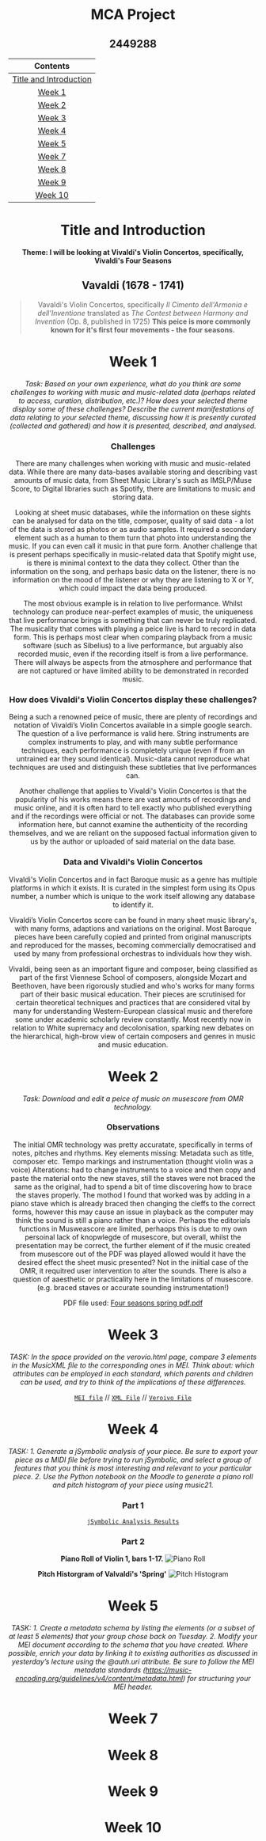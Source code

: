 <div align="center">
  
  
# MCA Project
## 2449288

| Contents |
| :------: |
| [Title and Introduction](https://github.com/2449288/MCA-2022/blob/master/README.md#title-and-introduction)|
| [Week 1](https://github.com/2449288/MCA-2022/blob/master/README.md#week-1) |
| [Week 2](https://2449288.github.io/MCA-2022/#week-2) |
| [Week 3](https://2449288.github.io/MCA-2022/#week-3) |
| [Week 4](https://github.com/2449288/MCA-2022/blob/master/README.md#week-4) |
| [Week 5](https://github.com/2449288/MCA-2022/blob/master/README.md#week-5)|
| [Week 7](https://github.com/2449288/MCA-2022/blob/master/README.md#week-7) |
| [Week 8](https://github.com/2449288/MCA-2022/blob/master/README.md#week-8)|
| [Week 9](https://github.com/2449288/MCA-2022/blob/master/README.md#week-9) |
| [Week 10](https://github.com/2449288/MCA-2022/blob/master/README.md#week-10) |


# **Title and Introduction**

**Theme:  I will be looking at Vivaldi's Violin Concertos, specifically, Vivaldi's Four Seasons**

## Vavaldi (1678 - 1741)
>Vavaldi's Violin Concertos, specifically _Il Cimento dell'Armonia e dell'Inventione_ translated as _The Contest between Harmony and Invention_ (Op. 8, published in 1725) **This peice is more commonly known for it's first four movements - the four seasons.**  


# Week 1
*Task: Based on your own experience, what do you think are some challenges to working with music and music-related data (perhaps related to access, curation, distribution, etc.)? 
How does your selected theme display some of these challenges? 
Describe the current manifestations of data relating to your selected theme, discussing how it is presently curated (collected and gathered) and how it is presented, described, and analysed.*
### Challenges
There are many challenges when working with music and music-related data. While there are many data-bases available storing and describing vast amounts of music data, from Sheet Music Library's such as IMSLP/Muse Score, to Digital libraries such as Spotify, there are limitations to music and storing data.

Looking at sheet music databases, while the information on these sights can be analysed for data on the title, composer, quality of said data - a lot of the data is stored as photos or as audio samples. It required a secondary element such as a human to them turn that photo into understanding the music. If you can even call it music in that pure form. Another challenge that is present perhaps specifically in music-related data that Spotify might use, is there is minimal context to the data they collect. Other than the information on the song, and perhaps basic data on the listener, there is no information on the mood of the listener or why they are listening to X or Y, which could impact the data being produced.

The most obvious example is in relation to live performance. Whilst technology can produce near-perfect examples of music, the uniqueness that live performance brings is something that can never be truly replicated. The musicality that comes with playing a peice live is hard to record in data form. This is perhaps most clear when comparing playback from a music software (such as Sibelius) to a live performance, but arguably also recorded music, even if the recording itself is from a live performance. There will always be aspects from the atmosphere and performance that are not captured or have limited ability to be demonstrated in recorded music.


### How does Vivaldi's Violin Concertos display these challenges?
Being a such a renowned peice of music, there are plenty of recordings and notation of Vivaldi’s Violin Concertos available in a simple google search. The question of a live performance is valid here. String instruments are complex instruments to play, and with many subtle performance techniques, each performance is completely unique (even if from an untrained ear they sound identical). Music-data cannot reproduce what techniques are used and distinguish these subtleties that live performances can. 

Another challenge that applies to Vivaldi's Violin Concertos is that the popularity of his works means there are vast amounts of recordings and music online, and it is often hard to tell exactly who published everything and if the recordings were official or not. The databases can provide some information here, but cannot examine the authenticity of the recording themselves, and we are reliant on the supposed factual information given to us by the author or uploaded of said material on the data base.

### Data and Vivaldi's Violin Concertos
Vivaldi's Violin Concertos and in fact Baroque music as a genre has multiple platforms in which it exists. It is curated in the simplest form using its Opus number, a number which is unique to the work itself allowing any database to identify it.

Vivaldi’s Violin Concertos score can be found in many sheet music library's, with many forms, adaptions and variations on the original. Most Baroque pieces have been carefully copied and printed from original manuscripts and reproduced for the masses, becoming commercially democratised and used by many from professional orchestras to individuals how they wish.

Vivaldi, being seen as an important figure and composer, being classified as part of the first Viennese School of composers, alongside Mozart and Beethoven, have been rigorously studied and who's works for many forms part of their basic musical education. Their pieces are scrutinised for certain theoretical techniques and practices that are considered vital by many for understanding Western-European classical music and therefore some under academic scholarly review constantly. Most recently now in relation to White supremacy and decolonisation, sparking new debates on the hierarchical, high-brow view of certain composers and genres in music and music education.
  

# Week 2 
*Task: Download and edit a peice of music on musescore from OMR technology.*

### Observations
The initial OMR technology was pretty accuratate, specifically in terms of notes, pitches and rhythms. 
Key elements missing: Metadata such as title, composer etc.  Tempo markings and instrumentation (thought violin was a voice) 
Alterations:  had to change instruments to a  voice and then copy and paste the material onto the new staves, still the staves were not braced the same as the original, had to spend a bit of time discovering how to brace the staves properly.  The mothod I found that worked was by adding in a piano stave which is already braced then changing the cleffs to the correct forms, however this may cause an issue in playback as the computer may think the sound is still a piano rather than a voice.  Perhaps the editorials functions in Musweascore are limited, perhaops this is due to  my own persoinal lack of knopwlegde of musescore, but overall, whilst the presentation may be correct, the further element of if the music created from musescore out of the PDF was played allowed would it have the desired effect the sheet music presented?  Not in the iniitial case of the OMR, it requitred user intervention to alter the sounds.  There is also a question of aaesthetic or practicality here in the limitations of musescore.  (e.g. braced staves or accurate sounding instrumentation!)

PDF file used: [Four seasons spring pdf.pdf](https://github.com/2449288/MCA-2022/files/9686016/Four.seasons.spring.pdf.pdf)


# Week 3
*TASK:  In the space provided on the verovio.html page, compare 3 elements in the MusicXML file to the corresponding ones in MEI. Think about: which attributes can be employed in each standard, which parents and children can be used, and try to think of the implications of these differences.* 

[`MEI file`](https://github.com/2449288/MCA-2022/blob/master/data/fourseasons.mei) // [`XML File`](https://github.com/2449288/MCA-2022/blob/master/data/four%20seasons.musicxml) //
[`Veroivo File`](https://github.com/2449288/MCA-2022/blob/master/verovio.html)


# Week 4
*TASK: 1. Generate a jSymbolic analysis of your piece. Be sure to export your piece as a MIDI file before trying to run jSymbolic, and select a group of features that you think is most interesting and relevant to your particular piece.
2. Use the Python notebook on the Moodle to generate a piano roll and pitch histogram of your piece using music21.*

### Part 1
[`jSymbolic Analysis Results`](https://github.com/2449288/MCA-2022/blob/master/jsymbolic%20analaysis%20results.xlsb.xlsx)

### Part 2

**Piano Roll of Violin 1, bars 1-17.** 
![Piano Roll](https://user-images.githubusercontent.com/114147824/200526293-37ed23ce-0c9c-4a72-a798-14a0f5395b61.png)

**Pitch Historgram of Valvaldi's 'Spring'**
![Pitch Histogram](https://user-images.githubusercontent.com/114147824/200526718-655e957b-9bd0-457d-8485-aa239d1a240b.png)



# Week 5
*TASK: 1. Create a metadata schema by listing the elements (or a subset of at least 5 elements) that your group chose back on Tuesday.
2. Modify your MEI document according to the schema that you have created. Where possible, enrich your data by linking it to existing authorities as discussed in yesterday’s lecture using the @auth.uri attribute. Be sure to follow the MEI metadata standards (https://music-encoding.org/guidelines/v4/content/metadata.html) for structuring your MEI header.*



# Week 7



# Week 8




# Week 9 




# Week 10

  
  </div>
